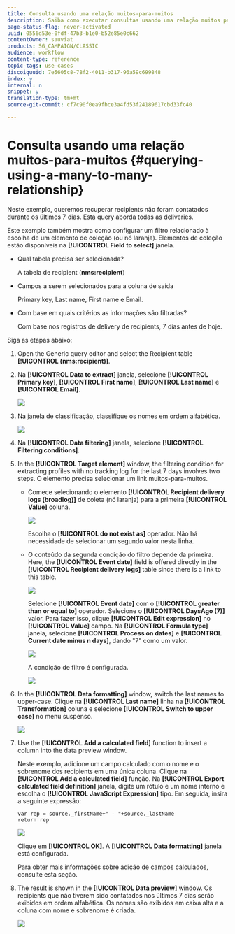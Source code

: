 ```yaml
---
title: Consulta usando uma relação muitos-para-muitos
description: Saiba como executar consultas usando uma relação muitos para muitos
page-status-flag: never-activated
uuid: 0556d53e-0fdf-47b3-b1e0-b52e85e0c662
contentOwner: sauviat
products: SG_CAMPAIGN/CLASSIC
audience: workflow
content-type: reference
topic-tags: use-cases
discoiquuid: 7e5605c8-78f2-4011-b317-96a59c699848
index: y
internal: n
snippet: y
translation-type: tm+mt
source-git-commit: cf7c90f0ea9fbce3a4fd53f24189617cbd33fc40

---
```



# Consulta usando uma relação muitos-para-muitos {#querying-using-a-many-to-many-relationship}

Neste exemplo, queremos recuperar recipients não foram contatados durante os últimos 7 dias. Esta query aborda todas as deliveries.

Este exemplo também mostra como configurar um filtro relacionado à escolha de um elemento de coleção (ou nó laranja). Elementos de coleção estão disponíveis na **[!UICONTROL Field to select]** janela.

* Qual tabela precisa ser selecionada?

   A tabela de recipient (**nms:recipient**)

* Campos a serem selecionados para a coluna de saída

   Primary key, Last name, First name e Email.

* Com base em quais critérios as informações são filtradas?

   Com base nos registros de delivery de recipients, 7 dias antes de hoje.

Siga as etapas abaixo:

1. Open the Generic query editor and select the Recipient table **[!UICONTROL (nms:recipient)]**.
1. Na **[!UICONTROL Data to extract]** janela, selecione **[!UICONTROL Primary key]**, **[!UICONTROL First name]**, **[!UICONTROL Last name]** e **[!UICONTROL Email]**.

   ![](assets/query_editor_nveau_33.png)

1. Na janela de classificação, classifique os nomes em ordem alfabética.

   ![](assets/query_editor_nveau_34.png)

1. Na **[!UICONTROL Data filtering]** janela, selecione **[!UICONTROL Filtering conditions]**.
1. In the **[!UICONTROL Target element]** window, the filtering condition for extracting profiles with no tracking log for the last 7 days involves two steps. O elemento precisa selecionar um link muitos-para-muitos.

   * Comece selecionando o elemento **[!UICONTROL Recipient delivery logs (broadlog)]** de coleta (nó laranja) para a primeira **[!UICONTROL Value]** coluna.

      ![](assets/query_editor_nveau_67.png)

      Escolha o **[!UICONTROL do not exist as]** operador. Não há necessidade de selecionar um segundo valor nesta linha.

   * O conteúdo da segunda condição do filtro depende da primeira. Here, the **[!UICONTROL Event date]** field is offered directly in the **[!UICONTROL Recipient delivery logs]** table since there is a link to this table.

      ![](assets/query_editor_nveau_36.png)

      Selecione **[!UICONTROL Event date]** com o **[!UICONTROL greater than or equal to]** operador. Selecione o **[!UICONTROL DaysAgo (7)]** valor. Para fazer isso, clique **[!UICONTROL Edit expression]** no **[!UICONTROL Value]** campo. Na **[!UICONTROL Formula type]** janela, selecione **[!UICONTROL Process on dates]** e **[!UICONTROL Current date minus n days]**, dando &quot;7&quot; como um valor.

      ![](assets/query_editor_nveau_37.png)

      A condição de filtro é configurada.

      ![](assets/query_editor_nveau_38.png)

1. In the **[!UICONTROL Data formatting]** window, switch the last names to upper-case. Clique na **[!UICONTROL Last name]** linha na **[!UICONTROL Transformation]** coluna e selecione **[!UICONTROL Switch to upper case]** no menu suspenso.

   ![](assets/query_editor_nveau_39.png)

1. Use the **[!UICONTROL Add a calculated field]** function to insert a column into the data preview window.

   Neste exemplo, adicione um campo calculado com o nome e o sobrenome dos recipients em uma única coluna. Clique na **[!UICONTROL Add a calculated field]** função. Na **[!UICONTROL Export calculated field definition]** janela, digite um rótulo e um nome interno e escolha o **[!UICONTROL JavaScript Expression]** tipo. Em seguida, insira a seguinte expressão:

   ```
   var rep = source._firstName+" - "+source._lastName
   return rep
   ```

   ![](assets/query_editor_nveau_40.png)

   Clique em **[!UICONTROL OK]**. A **[!UICONTROL Data formatting]** janela está configurada.

   Para obter mais informações sobre adição de campos calculados, consulte esta seção.

1. The result is shown in the **[!UICONTROL Data preview]** window. Os recipients que não tiverem sido contatados nos últimos 7 dias serão exibidos em ordem alfabética. Os nomes são exibidos em caixa alta e a coluna com nome e sobrenome é criada.

   ![](assets/query_editor_nveau_41.png)
